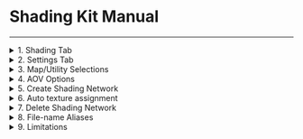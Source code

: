 # Shading Kit Manual

---
<details><summary> 1. Shading Tab </summary>
<p>

![settings_tab2](https://user-images.githubusercontent.com/87680516/145273788-4e21b5cb-4054-4dbf-aeef-0d71ba758ac1.png)
</p>
</details>

<details><summary> 2. Settings Tab </summary>
<p>

![settings_tab](https://user-images.githubusercontent.com/87680516/145152364-6c84732d-f3fb-4c05-aaa4-8911bc1ddb05.png)
</p>
</details>

<details><summary> 3. Map/Utility Selections </summary>
<p>

>A. (**Left** Click) Select / Deselect all the maps
> 
>B. (**Right** Click) Select / Deselect all the utilities
> 
>C. (**Right** Click) Select / Deselect all utilities for current map

![Select_deselect_all_maps](https://user-images.githubusercontent.com/87680516/145152357-038d0990-7696-49c7-b288-ce9f92514fac.gif)
![select_deselect_all_utilities](https://user-images.githubusercontent.com/87680516/145152360-efa7a155-229c-4ce1-81c4-db005004173f.gif)
![Select_specific_utilities](https://user-images.githubusercontent.com/87680516/145152362-8647c4b7-ddbc-4b5f-a88e-5e30f220bfc9.gif)
</p>
</details>

<details><summary> 4. AOV Options </summary>
<p>

> Expand / Shrink AOV options

> **All** = Select all
>
> **None** = Deselect all
> 
>**Match** = Match selection from maps
 

![Expand_shrink](https://user-images.githubusercontent.com/87680516/145152355-5a62efc0-64e7-4f74-8bf1-1ada0fc446ad.gif)

> > 1. Select a shader
> 
> > 2. Highlight the AOVs you want
> 
> > 3. Press `Create`
>
> It will create an AOV per layer, rendering the RAW maps. **_(currently not working properly for Opacity)_**

![Create_AOVs](https://user-images.githubusercontent.com/87680516/145152348-844053fd-6480-47f3-b235-b3263a254c9d.gif)
</p>
</details>

<details><summary> 5. Create Shading Network </summary>
<p>

> Creates Shading Network with the given name. If empty, it uses the default name.
> 
> Not that:
>> A. **BaseColor** weight is set to **1.0**
> >
> >B. **Displacement** mid point is set to **0.5**
> >
> >C. **All file** nodes share the same **place2dtexture** node.

![Create_shading_network](https://user-images.githubusercontent.com/87680516/145152351-909234de-24dd-4bda-86eb-467f39b401d3.gif)
</p>
</details>

<details><summary> 6. Auto texture assignment </summary>
<p>

> > Automatically assign textures from given directory.
>
> > **Right** Click on the folder icon to open the file format window.
> >
> >Select the formats you want to script to take into account.
>
> > Enable the `Use Directory` button.
> 
> >The script will iterate through each file in the given directory and if it finds any Aliases _(see section 8)_ on the filename, it will load the corresponding file.


![use_directory](https://user-images.githubusercontent.com/87680516/145152367-0bc687f4-aaaa-4bee-85d2-00df9a72a64a.png)
![file_formats](https://user-images.githubusercontent.com/87680516/145152356-12b3365e-58f5-4cf6-a2a4-585661b0215f.gif)
![Rb8cBdIXHu](https://user-images.githubusercontent.com/87680516/145270338-ff19c78d-e350-4e4b-bc17-0d3438529f4f.gif)
</p>
</details>

<details><summary> 7. Delete Shading Network </summary>
<p>


> If exists, deletes the Shader (_the entire network_) with the given name, otherwise it shows a window to select which shader(s) to delete.
 
![Delete_shading_network](https://user-images.githubusercontent.com/87680516/145152352-24802aad-f949-455c-8a09-2c6ccb51a03c.gif)
</p>
</details>

<details><summary> 8. File-name Aliases </summary>
<p>

 Below you can see the default aliases. You can always add/remove aliases by editing the `user_settings` file. There is also `Reset settings` option.

![aliases](https://user-images.githubusercontent.com/87680516/145581954-e2e018c0-ae19-43ab-ba11-2b91bee82041.png)

>Example:
> 
> `woodenTable_diffuse.1001.exr`
> 
> Since `diffuse` is in the file name and it is registered as an alias for **Base Color**, it will load tha file and connect it into the `Base color` input of the shader.

>Base Color
>>`basecolor`, `diffuse`, `albedo`, `base_color`, `base color`
> 
>Specular Roughness
>>`spec`, `roughness`
> 
>Metalness
>>`metal`, `metalness`, `metallic`
> 
>Displacement
>>`height`, `displace`
> 
>Normal
>>`normal`, `bump`
> 
>Coat Roughness
>>`coat`
> 
>Sub-surface scattering
>>`sss`, `subsurface`
> 
>Transmission
>>`transmission`, `transmissionweight`, `transmission_weight`, `transmission weight`
> 
>Opacity
>>`opacity`

</p>
</details>

<details><summary> 9. Limitations </summary>
<p>

* Supports only Arnold and `aiStandardSurface` shader.
* `Opacity` map AOV not rendering properly.
* Save reminder sound effects are currently available **only** for `Windows`.

</p>
</details>

